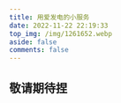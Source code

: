 ```yaml
---
title: 用爱发电的小服务
date: 2022-11-22 22:19:33
top_img: /img/1261652.webp
aside: false
comments: false
---
```


## 敬请期待捏
